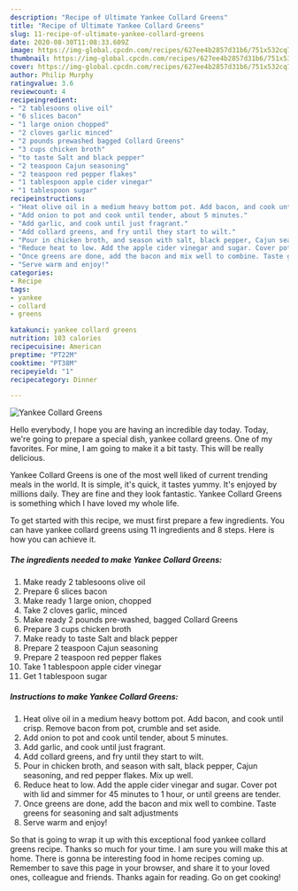 ```yaml
---
description: "Recipe of Ultimate Yankee Collard Greens"
title: "Recipe of Ultimate Yankee Collard Greens"
slug: 11-recipe-of-ultimate-yankee-collard-greens
date: 2020-08-30T11:08:33.609Z
image: https://img-global.cpcdn.com/recipes/627ee4b2857d31b6/751x532cq70/yankee-collard-greens-recipe-main-photo.jpg
thumbnail: https://img-global.cpcdn.com/recipes/627ee4b2857d31b6/751x532cq70/yankee-collard-greens-recipe-main-photo.jpg
cover: https://img-global.cpcdn.com/recipes/627ee4b2857d31b6/751x532cq70/yankee-collard-greens-recipe-main-photo.jpg
author: Philip Murphy
ratingvalue: 3.6
reviewcount: 4
recipeingredient:
- "2 tablesoons olive oil"
- "6 slices bacon"
- "1 large onion chopped"
- "2 cloves garlic minced"
- "2 pounds prewashed bagged Collard Greens"
- "3 cups chicken broth"
- "to taste Salt and black pepper"
- "2 teaspoon Cajun seasoning"
- "2 teaspoon red pepper flakes"
- "1 tablespoon apple cider vinegar"
- "1 tablespoon sugar"
recipeinstructions:
- "Heat olive oil in a medium heavy bottom pot. Add bacon, and cook until crisp. Remove bacon from pot, crumble and set aside."
- "Add onion to pot and cook until tender, about 5 minutes."
- "Add garlic, and cook until just fragrant."
- "Add collard greens, and fry until they start to wilt."
- "Pour in chicken broth, and season with salt, black pepper, Cajun seasoning, and red pepper flakes. Mix up well."
- "Reduce heat to low. Add the apple cider vinegar and sugar. Cover pot with lid and simmer for 45 minutes to 1 hour, or until greens are tender."
- "Once greens are done, add the bacon and mix well to combine. Taste greens for seasoning and salt adjustments"
- "Serve warm and enjoy!"
categories:
- Recipe
tags:
- yankee
- collard
- greens

katakunci: yankee collard greens 
nutrition: 103 calories
recipecuisine: American
preptime: "PT22M"
cooktime: "PT38M"
recipeyield: "1"
recipecategory: Dinner

---
```



![Yankee Collard Greens](https://img-global.cpcdn.com/recipes/627ee4b2857d31b6/751x532cq70/yankee-collard-greens-recipe-main-photo.jpg)

Hello everybody, I hope you are having an incredible day today. Today, we're going to prepare a special dish, yankee collard greens. One of my favorites. For mine, I am going to make it a bit tasty. This will be really delicious.



Yankee Collard Greens is one of the most well liked of current trending meals in the world. It is simple, it's quick, it tastes yummy. It's enjoyed by millions daily. They are fine and they look fantastic. Yankee Collard Greens is something which I have loved my whole life.


To get started with this recipe, we must first prepare a few ingredients. You can have yankee collard greens using 11 ingredients and 8 steps. Here is how you can achieve it.

<!--inarticleads1-->

##### The ingredients needed to make Yankee Collard Greens:

1. Make ready 2 tablesoons olive oil
1. Prepare 6 slices bacon
1. Make ready 1 large onion, chopped
1. Take 2 cloves garlic, minced
1. Make ready 2 pounds pre-washed, bagged Collard Greens
1. Prepare 3 cups chicken broth
1. Make ready to taste Salt and black pepper
1. Prepare 2 teaspoon Cajun seasoning
1. Prepare 2 teaspoon red pepper flakes
1. Take 1 tablespoon apple cider vinegar
1. Get 1 tablespoon sugar




<!--inarticleads2-->

##### Instructions to make Yankee Collard Greens:

1. Heat olive oil in a medium heavy bottom pot. Add bacon, and cook until crisp. Remove bacon from pot, crumble and set aside.
1. Add onion to pot and cook until tender, about 5 minutes.
1. Add garlic, and cook until just fragrant.
1. Add collard greens, and fry until they start to wilt.
1. Pour in chicken broth, and season with salt, black pepper, Cajun seasoning, and red pepper flakes. Mix up well.
1. Reduce heat to low. Add the apple cider vinegar and sugar. Cover pot with lid and simmer for 45 minutes to 1 hour, or until greens are tender.
1. Once greens are done, add the bacon and mix well to combine. Taste greens for seasoning and salt adjustments
1. Serve warm and enjoy!




So that is going to wrap it up with this exceptional food yankee collard greens recipe. Thanks so much for your time. I am sure you will make this at home. There is gonna be interesting food in home recipes coming up. Remember to save this page in your browser, and share it to your loved ones, colleague and friends. Thanks again for reading. Go on get cooking!
